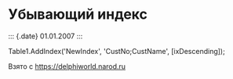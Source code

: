 Убывающий индекс
================

::: {.date}
01.01.2007
:::

Table1.AddIndex(\'NewIndex\', \'CustNo;CustName\', \[ixDescending\]);

Взято с <https://delphiworld.narod.ru>
